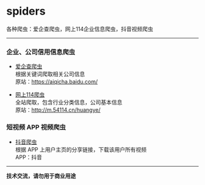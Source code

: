 # spiders
各种爬虫：爱企查爬虫，网上114企业信息爬虫，抖音视频爬虫
___

### 企业、公司信用信息爬虫

- [爱企查爬虫](https://github.com/datugou/spiders/blob/main/aiqicha)  
根据关键词爬取相关公司信息  
原站：https://aiqicha.baidu.com/

- [网上114爬虫](https://github.com/datugou/spiders/tree/main/54114)  
全站爬取，包含行业分类信息，公司基本信息  
原站：http://m.54114.cn/huangye/

### 短视频 APP 视频爬虫

- [抖音爬虫](https://github.com/datugou/spiders/tree/main/douyin)  
根据 APP 上用户主页的分享链接，下载该用户所有视频  
APP：抖音


___
**技术交流，请勿用于商业用途**
